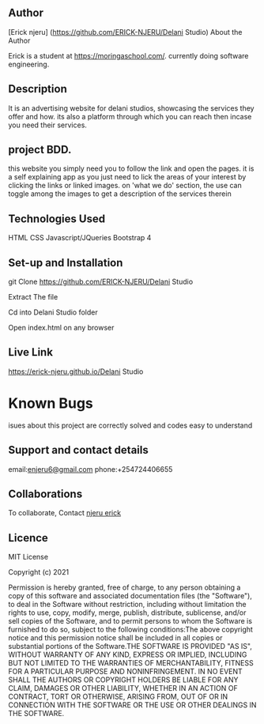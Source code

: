 ## Author
[Erick njeru] (https://github.com/ERICK-NJERU/Delani Studio)
About the Author

Erick is a student at https://moringaschool.com/. currently doing software engineering.



## Description
It is an advertising website for delani studios, showcasing the services they offer and how. its also a platform through which you can reach then incase you need their services.
## project BDD.
this website you simply need you to follow the link and open the pages. it is a self explaining app as you just need to lick the areas of your interest by clicking the links or linked images. on 'what we do' section, the use can toggle among the images to get a description of the services therein

  
## Technologies Used
HTML
CSS
Javascript/JQueries
Bootstrap 4



## Set-up and Installation
git Clone https://github.com/ERICK-NJERU/Delani Studio

Extract The file

Cd into Delani Studio folder

Open index.html on any browser

## Live Link
 https://erick-njeru.github.io/Delani Studio

# Known Bugs
isues about this project are correctly solved and codes easy to understand


## Support and contact details
email:enjeru6@gmail.com
phone:+254724406655

## Collaborations
To collaborate, Contact [njeru erick](enjeru6@gmail.com)

## Licence

MIT License

​Copyright (c) 2021

​Permission is hereby granted, free of charge, to any person obtaining a copy of this software and associated documentation files (the "Software"), to deal in the Software without restriction, including without limitation the rights to use, copy, modify, merge, publish, distribute, sublicense, and/or sell copies of the Software, and to permit persons to whom the Software is furnished to do so, subject to the following conditions:​The above copyright notice and this permission notice shall be included in all copies or substantial portions of the Software.​THE SOFTWARE IS PROVIDED "AS IS", WITHOUT WARRANTY OF ANY KIND, EXPRESS OR IMPLIED, INCLUDING BUT NOT LIMITED TO THE WARRANTIES OF MERCHANTABILITY, FITNESS FOR A PARTICULAR PURPOSE AND NONINFRINGEMENT. IN NO EVENT SHALL THE AUTHORS OR COPYRIGHT HOLDERS BE LIABLE FOR ANY CLAIM, DAMAGES OR OTHER LIABILITY, WHETHER IN AN ACTION OF CONTRACT, TORT OR OTHERWISE, ARISING FROM, OUT OF OR IN CONNECTION WITH THE SOFTWARE OR THE USE OR OTHER DEALINGS IN THE SOFTWARE.
